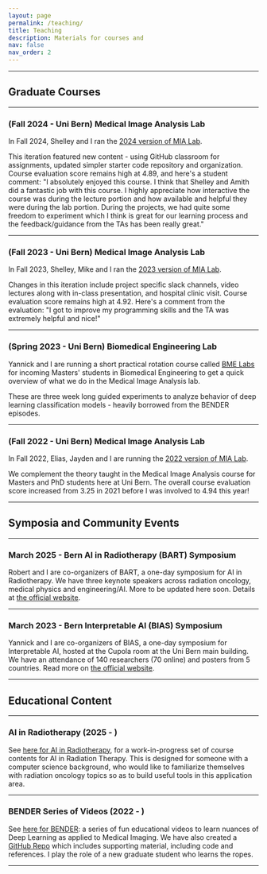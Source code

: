 ```yaml
---
layout: page
permalink: /teaching/
title: Teaching
description: Materials for courses and 
nav: false
nav_order: 2
---
```


---

## Graduate Courses

---

### (Fall 2024 - Uni Bern) Medical Image Analysis Lab

In Fall 2024, Shelley and I ran the [2024 version of MIA Lab](https://github.com/ubern-mialab/MIALab). 

This iteration featured new content - using GitHub classroom for assignments, updated simpler starter code repository and organization. Course evaluation score remains high at 4.89, and here's a student comment: "I absolutely enjoyed this course. I think that Shelley and Amith did a fantastic job with this course. I highly appreciate how interactive the course was during the lecture portion and how available and helpful they were during the lab portion. During the projects, we had quite some freedom to experiment which I think is great for our learning process and the feedback/guidance from the TAs has been really great."

---

### (Fall 2023 - Uni Bern) Medical Image Analysis Lab

In Fall 2023, Shelley, Mike and I ran the [2023 version of MIA Lab](https://github.com/ubern-mia/MIALab). 

Changes in this iteration include project specific slack channels, video lectures along with in-class presentation, and hospital clinic visit. Course evaluation score remains high at 4.92. Here's a comment from the evaluation: "I got to improve my programming skills and the TA was extremely helpful and nice!"

---

### (Spring 2023 - Uni Bern) Biomedical Engineering Lab

Yannick and I are running a short practical rotation course called [BME Labs](https://github.com/ubern-mia/bme-labs) for incoming Masters' students in Biomedical Engineering to get a quick overview of what we do in the Medical Image Analysis lab.

These are three week long guided experiments to analyze behavior of deep learning classification models - heavily borrowed from the BENDER episodes.

---

### (Fall 2022 - Uni Bern) Medical Image Analysis Lab

In Fall 2022, Elias, Jayden and I are running the [2022 version of MIA Lab](https://github.com/ubern-mia/MIALab). 

We complement the theory taught in the Medical Image Analysis course for Masters and PhD students here at Uni Bern. The overall course evaluation score increased from 3.25 in 2021 before I was involved to 4.94 this year!

---

## Symposia and Community Events

---

### March 2025 - Bern AI in Radiotherapy (BART) Symposium

Robert and I are co-organizers of BART, a one-day symposium for AI in Radiotherapy. We have three keynote speakers across radiation oncology, medical physics and engineering/AI. More to be updated here soon. Details at [the official website](https://amithjkamath.github.io/bart25).

---

### March 2023 - Bern Interpretable AI (BIAS) Symposium

Yannick and I are co-organizers of BIAS, a one-day symposium for Interpretable AI, hosted at the Cupola room at the Uni Bern main building. We have an attendance of 140 researchers (70 online) and posters from 5 countries. Read more on [the official website](https://amithjkamath.github.io/bias23).

---

## Educational Content

---

### AI in Radiotherapy (2025 - )

See [here for AI in Radiotherapy](../_projects/thesis-short-course-on-RadOnc-with-AI.md), for a work-in-progress set of course contents for AI in Radiation Therapy. This is designed for someone with a computer science background, who would like to familiarize themselves with radiation oncology topics so as to build useful tools in this application area.

---

### BENDER Series of Videos (2022 - )

See [here for BENDER](https://www.youtube.com/channel/UCkMl6tVyRVnBmOYv8t2q0yw): a series of fun educational videos to learn nuances of Deep Learning as applied to Medical Imaging. We have also created a [GitHub Repo](https://github.com/ubern-mia/bender) which includes supporting material, including code and references. I play the role of a new graduate student who learns the ropes.

---